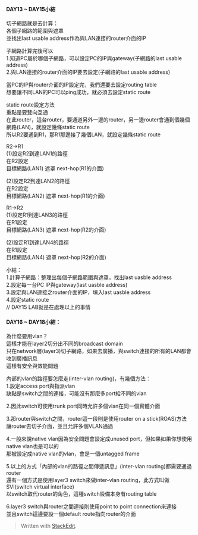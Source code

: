 #### DAY13 ~ DAY15小結


切子網路就是去計算：  
各個子網路的範圍與遮罩  
並找出last usable address作為與LAN連接的router介面的IP

子網路計算完後可以  
1.知道PC屬於哪個子網路，可以設定PC的IP與gateway(子網路的last usable address)  
2.與LAN連接的router介面的IP要去設定(子網路的last usable address)

當PC的IP與router介面的IP設定完，我們還要去設定routing table  
想要讓不同LAN的PC可以ping成功，就必須去設定static route

static route設定方法  
重點是要雙向互通  
在此router，這台router，要通道另外一邊的router，另一邊router會通到個幾個網路(LAN)，就設定幾條static route  
所以R2要通到R1，那R1那邊接了幾個LAN，就設定幾條static route


R2→R1  
(1)設定R2到達LAN1的路徑  
在R2設定  
目標網路(LAN1) 遮罩 next-hop(R1的介面)

(2)設定R2到達LAN2的路徑  
在R2設定  
目標網路(LAN2) 遮罩 next-hop(R1的介面)

R1→R2  
(1)設定R1到達LAN3的路徑  
在R1設定  
目標網路(LAN3) 遮罩 next-hop(R2的介面)

(2)設定R1到達LAN4的路徑  
在R1設定  
目標網路(LAN4) 遮罩 next-hop(R2的介面)


小結：  
1.計算子網路：整理出每個子網路範圍與遮罩，找出last uasble address  
2.設定每一台PC IP與gateway(last uasble address)  
3.設定與LAN連接之router介面的IP，填入last uasble address  
4.設定static route  
// DAY15 LAB就是在處理以上的事情

#### DAY16 ~ DAY18小結：

為什麼要用vlan？  
這樣才能在layer2切分出不同的broadcast domain  
只在network層(layer3)切子網路，如果去廣播，與switch連接的所有的LAN都會收到廣播訊息  
這樣有安全與效能問題

內部的vlan的路徑要怎麼走(inter-vlan routing)，有幾個方法：  
1.設定access port與指派vlan  
缺點是switch之間的連接，可能沒有那麼多port給不同的vlan

2.因此switch可使用trunk port同時允許多個vlan在同一個實體介面

3.那router與switch之間，router這一段則是使用router on a stick(ROAS)方法  
讓router去切子介面，並且允許多個VLAN通過

4.一般來說native vlan因為安全問題會設定成unused port，但如果如果你想使用native vlan也是可以的  
那被設定成native vlan的vlan，會是一個untagged frame

5.以上的方式「內部的vlan的路徑之間傳遞訊息」(inter-vlan routing)都需要通過router  
還有一個方式是使用layer3 switch來做inter-vlan routing，此方式叫做SVI(switch virtual interface)  
以switch取代router的角色，這種switch設備本身有routing table

6.layer3 switch與router之間連接則使用point to point connection來連接  
並且switch這邊要設一個default route指向router的介面



> Written with [StackEdit](https://stackedit.io/).